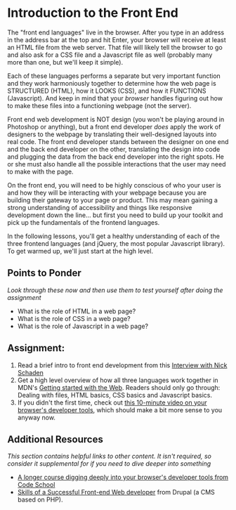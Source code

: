 # Introduction to the Front End
<!-- *Estimated Time: 1 hr* -->

The "front end languages" live in the browser.  After you type in an address in the address bar at the top and hit Enter, your browser will receive at least an HTML file from the web server.  That file will likely tell the browser to go and also ask for a CSS file and a Javascript file as well (probably many more than one, but we'll keep it simple).  

Each of these languages performs a separate but very important function and they work harmoniously together to determine how the web page is STRUCTURED (HTML), how it LOOKS (CSS), and how it FUNCTIONS (Javascript).  And keep in mind that your *browser* handles figuring out how to make these files into a functioning webpage (not the server).

Front end web development is NOT design (you won't be playing around in Photoshop or anything), but a front end developer *does* apply the work of designers to the webpage by translating their well-designed layouts into real code.  The front end developer stands between the designer on one end and the back end developer on the other, translating the design into code and plugging the data from the back end developer into the right spots.  He or she must also handle all the possible interactions that the user may need to make with the page.

On the front end, you will need to be highly conscious of who your user is and how they will be interacting with your webpage because you are building their gateway to your page or product.  This may mean gaining a strong understanding of accessibility and things like responsive development down the line... but first you need to build up your toolkit and pick up the fundamentals of the frontend languages.

In the following lessons, you'll get a healthy understanding of each of the three frontend languages (and jQuery, the most popular Javascript library).  To get warmed up, we'll just start at the high level.

## Points to Ponder

*Look through these now and then use them to test yourself after doing the assignment*


* What is the role of HTML in a web page?
* What is the role of CSS in a web page?
* What is the role of Javascript in a web page?

## Assignment:
1. Read a brief intro to front end development from this [Interview with Nick Schaden](http://blog.generalassemb.ly/what-is-front-end-web-development/)
1. Get a high level overview of how all three languages work together in MDN's [Getting started with the Web](https://developer.mozilla.org/en-US/Learn/Getting_started_with_the_web). Readers should only go through: Dealing with files, HTML basics, CSS basics and Javascript basics.
2. If you didn't the first time, check out [this 10-minute video on your browser's developer tools](https://www.youtube.com/watch?v=wcFnnxfA70g), which should make a bit more sense to you anyway now.

## Additional Resources

*This section contains helpful links to other content. It isn't required, so consider it supplemental for if you need to dive deeper into something*

* [A longer course digging deeply into your browser's developer tools from Code School](http://discover-devtools.codeschool.com/)
* [Skills of a Successful Front-end Web developer](https://web.archive.org/web/20151110193658/https://www.drupal.org/node/1245650) from Drupal (a CMS based on PHP).

